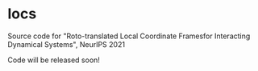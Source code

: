 # locs
Source code for "Roto-translated Local Coordinate Framesfor Interacting Dynamical Systems", NeurIPS 2021

Code will be released soon!
